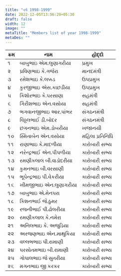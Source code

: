 ```yaml
---
title: "વર્ષ 1998-1999"
date: 2022-12-05T13:56:29+05:30
draft: false
width: 12
image: ""
metaTitle: "Members list of year 1998-1999"
metaDes: ""
---
```


| ક્રમ | નામ | હોદ્દો |
| --- | --- | --- |
| ૧ | બાબુભાઇ એમ.લુણાગરીયા | પ્રમુખ |
| ૨ | પ્રવિણભાઇ કે.ગજેરા | માનદમંત્રી |
| ૩ | રમેશભાઇ કે.લક્કડ | ઉપપ્રમુખ |
| ૪ | કુરજીભાઇ એસ.કાછડીયા | ઉપપ્રમુખ |
| ૫ | કિશોરભાઇ કે.પરસાણા | સહમંત્રી |
| ૬ | ગિરીશભાઇ એન.વસોયા | સહમંત્રી |
| ૭ | ભગવાનજીભાઇ આર.પાંભર | સંગઠનમંત્રી |
| ૮ | વિઠ્ઠલભાઈ ડી.બોદર | સંગઠનમંત્રી |
| ૯ | છગનભાઇ એમ.ડોબરીયા | ખજાનચી |
| ૧૦ | સ્મિતાબેન એન.વસોયા | મહિલા પ્રતિનિધિ |
| ૧૧ | રાણાભાઇ કે.માદળીયા | કારોબારી સભ્ય |
| ૧૨ | નરેન્દ્રભાઈ એન.પીપળીયા | કારોબારી સભ્ય |
| ૧૩ | રમણીકલાલ બી.વાડોદરીયા | કારોબારી સભ્ય |
| ૧૪ | કુમનભાઇ બી.વરસાણી | કારોબારી સભ્ય |
| ૧૫ | ભૂપેન્દ્રભાઇ પી.વેકરીયા | કારોબારી સભ્ય |
| ૧૬ | ખીમજીભાઇ એન.લુણાગરીયા | કારોબારી સભ્ય |
| ૧૭ | બાબુભાઇ એ.મેનપરા | કારોબારી સભ્ય |
| ૧૮ | કિશનભાઈ જે.ઠુમર | કારોબારી સભ્ય |
| ૧૯ | રજનીભાઈ પી.ઢોલરીયા | કારોબારી સભ્ય |
| ૨૦ | રમણીકલાલ કે.નમેરા | કારોબારી સભ્ય |
| ૨૧ | અનિલભાઇ કે. અજુડિયા | કારોબારી સભ્ય |
| ૨૨ | અરજણભાઇ એન.માથુકિયા | કારોબારી સભ્ય |
| ૨૩ | વલ્લભભાઇ પી.રામાણી | કારોબારી સભ્ય |
| ૨૪ | પરસોતમભાઇ બી.રામાણી | કારોબારી સભ્ય |
| ૨૫ | ગોપાલભાઇ જે સુતરીયા | કારોબારી સભ્ય |
| ૨૬ | મગનભાઇ જી કરકર | કારોબારી સભ્ય |
